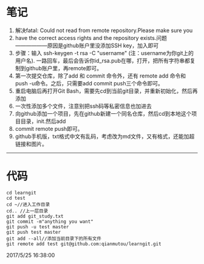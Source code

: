 # 笔记 #
1. 解决fatal: Could not read from remote repository.Please make sure you
1.  have the correct access rights and the repository exists.问题——————原因是github账户里没添加SSH key，加入即可
1. 步骤：输入 ssh-keygen -t rsa -C "username" (注：username为你git上的用户名). 一路回车，最后会告诉你id_rsa.pub在哪，打开，把所有字符串都复制到github账户里，再remote即可。
1. 第一次提交仓库，除了add 和 commit 命令外，还有 remote add 命令和push -u命令。之后，只需要add commit push三个命令即可。
1. 重启电脑后再打开Git Bash，需要先cd到当前git目录，并重新初始化，然后再添加
1. 一次性添加多个文件，注意别把ssh码等私密信息也加进去
1. 向github添加一个项目，先在github新建一个同名仓库，然后cd到本地这个项目目录，init.然后add
1.  commit remote push即可。
2.  github手机版，txt格式中文有乱码，考虑改为md文件，又有格式，还能加超链接和图片。




----------
# 代码 #

    cd learngit
    cd test			
	cd ~//进入工作目录
	cd.. //上一层目录 
    git add git_study.txt
    git commit -m"anything you want"
    git push -u test master
    git push test master
    git add --all//添加当前目录下的所有文件 
    git remote add test git@github.com:qianmutou/learngit.git

2017/5/25 16:38:00 

